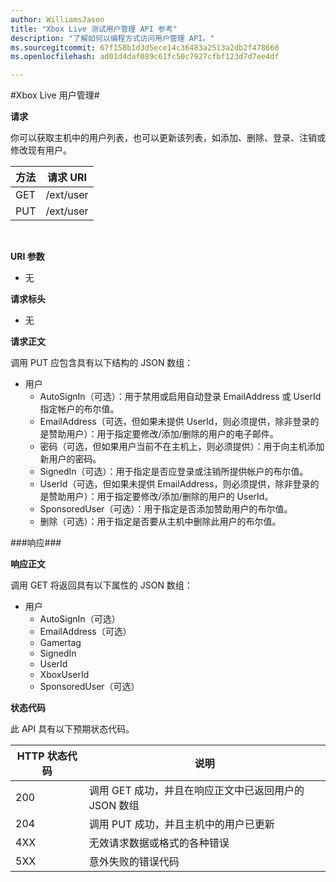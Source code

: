```yaml
---  
author: WilliamsJason
title: "Xbox Live 测试用户管理 API 参考"
description: "了解如何以编程方式访问用户管理 API。"
ms.sourcegitcommit: 67f158b1d3d5ece14c36483a2513a2db2f478660
ms.openlocfilehash: ad01d4daf089c61fc50c7927cfbf123d7d7ee4df

---  
```


#Xbox Live 用户管理#

**请求**

你可以获取主机中的用户列表，也可以更新该列表，如添加、删除、登录、注销或修改现有用户。

| 方法        | 请求 URI     | 
| ------------- |-----------------|
| GET           | /ext/user |
| PUT           | /ext/user |
<br>

**URI 参数**

* 无

**请求标头**

* 无

**请求正文**

调用 PUT 应包含具有以下结构的 JSON 数组：

* 用户
  * AutoSignIn（可选）：用于禁用或启用自动登录 EmailAddress 或 UserId 指定帐户的布尔值。
  * EmailAddress（可选，但如果未提供 UserId，则必须提供，除非登录的是赞助用户）：用于指定要修改/添加/删除的用户的电子邮件。
  * 密码（可选，但如果用户当前不在主机上，则必须提供）：用于向主机添加新用户的密码。
  * SignedIn（可选）：用于指定是否应登录或注销所提供帐户的布尔值。
  * UserId（可选，但如果未提供 EmailAddress，则必须提供，除非登录的是赞助用户）：用于指定要修改/添加/删除的用户的 UserId。
  * SponsoredUser（可选）：用于指定是否添加赞助用户的布尔值。
  * 删除（可选）：用于指定是否要从主机中删除此用户的布尔值。

###响应###

**响应正文**

调用 GET 将返回具有以下属性的 JSON 数组：

* 用户
  * AutoSignIn（可选）
  * EmailAddress（可选）
  * Gamertag
  * SignedIn
  * UserId
  * XboxUserId
  * SponsoredUser（可选）
  
**状态代码**

此 API 具有以下预期状态代码。

| HTTP 状态代码   | 说明     | 
| ------------------ |-----------------|
| 200                | 调用 GET 成功，并且在响应正文中已返回用户的 JSON 数组 |
| 204                | 调用 PUT 成功，并且主机中的用户已更新 |
| 4XX                | 无效请求数据或格式的各种错误 |
| 5XX                | 意外失败的错误代码 |
<br>





<!--HONumber=Jun16_HO4-->


